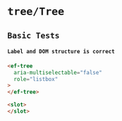 # `tree/Tree`

## `Basic Tests`

####   `Label and DOM structure is correct`

```html
<ef-tree
  aria-multiselectable="false"
  role="listbox"
>
</ef-tree>

```

```html
<slot>
</slot>

```

